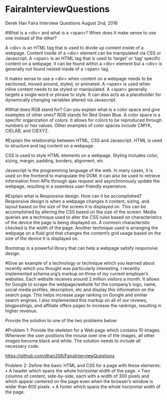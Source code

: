 # FairaInterviewQuestions

Derek Han Faira Interview Questions August 2nd, 2016

#What is a &#60;div> and what is a &#60;span>? When does it make sense to use one instead of the other?

A &#60;div> is an HTML tag that is used to divide up content inside of a webpage. Content inside of a &#60;div> element can be manipulated via CSS or Javascript. A &#60;span> is an HTML tag that is used to ‘target’ or ‘tag’ specific content on a webpage, it can be found within a &#60;div> element but a &#60;div> is generally not found nested inside of a &#60;span> tag.

It makes sense to use a &#60;div> when content on a webpage needs to be sectioned, moved around, styled, or animated. A &#60;span> is used when inline content needs to be styled or manipulated. A &#60;span> generally targets a single word or phrase to style. It can also acts as a placeholder for dynamically changing variables altered via Javascript.

#What does RGB stand for? Can you explain what is a color space and give examples of other ones? 
RGB stands for Red Green Blue. A color space is a specific organization of colors. It allows for colors to be reproduced through numbers or hex values. Other examples of color spaces include CMYK, CIELAB, and CIEXYZ.

#Explain the relationship between HTML, CSS and Javascript. 
HTML is used to structure and tag content on a webpage.

CSS is used to style HTML elements on a webpage. Styling includes color, sizing, margin, padding, borders, alignment, etc.

Javascript is the programming language of the web. In many cases, it is used on the frontend to manipulate the DOM. It can also be used to retrieve information from APIs through ajax request and asynchronously update the webpage, resulting in a seamless user-friendly experience.

#Explain what is Responsive design. How can it be accomplished? 
Responsive design is when a webpage changes it content, sizing, and layout based on the size of the screen it is displayed on. This can be accomplished by altering the CSS based on the size of the screen. Media queries are a technique used to alter the CSS rules based on characteristics of the device the page is being displayed on. A common characteristic checked is the width of the page. Another technique used is arranging the webpage on a fluid grid that changes the content’s grid usage based on the size of the device it is displayed on.

Bootstrap is a powerful library that can help a webpage satisfy responsive design. 

#Give an example of a technology or technique which you learned about recently which you thought was particularly interesting. 
I recently implemented schema.org’s markup on three of my current employer’s websites. Each website receives around 2 million visitors a month. It allows for Google to scrape the webpage/website for the company’s logo, name, social media profiles, description, etc and display this information on the search page. This helps increase page ranking on Google and similar search engines. I also implemented this markup on all of our reviews, blogpostings, and affiliate offers pages to increase the rankings, resulting in higher revenue.

Provide the solution to one of the two problems below:


#Problem 1: Provide the skeleton for a Web page which contains 10 images. Whenever the user positions the mouse over one of the images, all other images become black and white. The solution needs to include all necessary code.

https://github.com/dhan206/FairaInterviewQuestions

Problem 2: Define the basic HTML and CSS for a page with these elements: • A header which spans the whole horizontal width of the page. • Two columns of content, side-by-side, each with a width of 300 pixels and which appear centered on the page even when the browser’s window is wider than 600 pixels. • A footer which spans the whole horizontal width of the page. 

